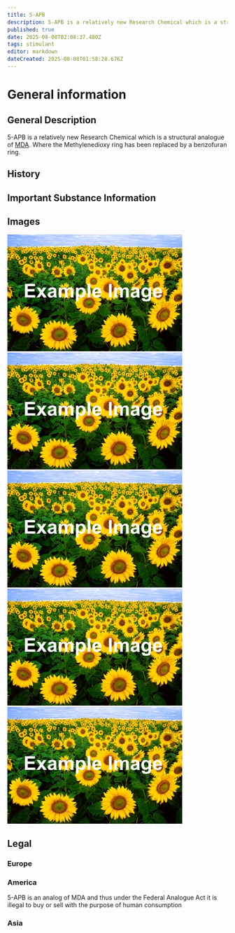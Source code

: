```yaml
---
title: 5-APB
description: 5-APB is a relatively new Research Chemical which is a structural analogue of MDA. Where the Methylenedioxy ring has been replaced by a benzofuran ring.
published: true
date: 2025-08-08T02:08:37.480Z
tags: stimulant
editor: markdown
dateCreated: 2025-08-08T01:58:28.676Z
---
```


# General information

## General Description
5-APB is a relatively new Research Chemical which is a structural analogue of [MDA](/en/mda). Where the Methylenedioxy ring has been replaced by a benzofuran ring.

## History

## Important Substance Information

## Images

<img src="/assets/example.jpg" alt="italic caption">
<img src="/assets/example.jpg" alt="">
<img src="/assets/example.jpg" alt="">
<img src="/assets/example.jpg" alt="">
<img src="/assets/example.jpg" alt="">

## Legal

### Europe

### America
5-APB is an analog of MDA and thus under the Federal Analogue Act it is illegal to buy or sell with the purpose of human consumption

### Asia